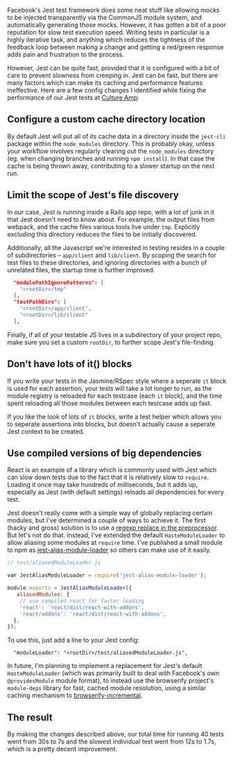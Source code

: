 Facebook's Jest test framework does some neat stuff like allowing mocks to be injected transparently via the CommonJS module system, and automatically generating those mocks. However, it has gotten a bit of a poor reputation for slow test execution speed. Writing tests in particular is a highly iterative task, and anything which reduces the tightness of the feedback loop between making a change and getting a red/green response adds pain and frustration to the process.

However, Jest can be quite fast, provided that it is configured with a bit of care to prevent slowness from creeping in. Jest can be fast, but there are many factors which can make its caching and performance features ineffective. Here are a few config changes I identified while fixing the performance of our Jest tests at [Culture Amp](https://www.cultureamp.com/):

## Configure a custom cache directory location

By default Jest will put all of its cache data in a directory inside the `jest-cli` package within the `node_modules` directory. This is probably okay, unless your workflow involves regularly clearing out the `node_modules` directory (eg. when changing branches and running `npm install`). In that case the cache is being thrown away, contributing to a slower startup on the next run.

## Limit the scope of Jest's file discovery

In our case, Jest is running inside a Rails app repo, with a lot of junk in it that Jest doesn't need to know about. For example, the output files from webpack, and the cache files various tools live under `tmp`. Explicitly excluding this directory reduces the files to be initially discovered.

Additionally, all the Javascript we're interested in testing resides in a couple of subdirectories – `app/client` and `lib/client`. By scoping the search for test files to these directories, and ignoring directories with a bunch of unrelated files, the startup time is further improved.

```json
  "modulePathIgnorePatterns": [
    "<rootDir>/tmp"
  ],
  "testPathDirs": [
    "<rootDir>/app/client",
    "<rootDir>/lib/client"
  ],
```

Finally, if all of your testable JS lives in a subdirectory of your project repo, make sure you set a custom `rootDir`, to further scope Jest's file-finding.

## Don't have lots of it() blocks

If you write your tests in the Jasmine/RSpec style where a seperate `it` block is used for each assertion, your tests will take a lot longer to run, as the module registry is reloaded for each testcase (each `it` block), and the time spent reloading all those modules between each testcase adds up fast.

If you like the look of lots of `it` blocks, write a test helper which allows you to seperate assertions into blocks, but doesn't actually cause a seperate Jest context to be created.

## Use compiled versions of big dependencies

React is an example of a library which is commonly used with Jest which can slow down tests due to the fact that it is relatively slow to `require`. Loading it once may take hundreds of milliseconds, but it adds up, especially as Jest (with default settings) reloads all dependencies for every test.

Jest doesn't really come with a simple way of globally replacing certain modules, but I've determined a couple of ways to achieve it. The first (hacky and gross) solution is to use a [regexp replace in the preprocessor](https://github.com/facebook/react/pull/4656/files). But let's not do that. Instead, I've extended the default `HasteModuleLoader` to allow aliasing some modules at `require` time. I've published a small module to npm as [jest-alias-module-loader](https://www.npmjs.com/package/jest-alias-module-loader) so others can make use of it easily.

```js
// test/aliasedModuleLoader.js

var JestAliasModuleLoader = require('jest-alias-module-loader');

module.exports = JestAliasModuleLoader({
   aliasedModules: {
    // use compiled react for faster loading
    'react': 'react/dist/react-with-addons',
    'react/addons': 'react/dist/react-with-addons',
  },
});
```

To use this, just add a line to your Jest config:

```
  "moduleLoader": "<rootDir>/test/aliasedModuleLoader.js",
```

In future, I'm planning to implement a replacement for Jest's default `HasteModuleLoader` (which was primarily built to deal with Facebook's own `@providesModule` module format), to instead use the browserify project's `module-deps` library for fast, cached module resolution, using a similar caching mechanism to [browserify-incremental](https://github.com/jsdf/browserify-incremental).

## The result

By making the changes described above, our total time for running 40 tests went from 30s to 7s and the slowest individual test went from 12s to 1.7s, which is a pretty decent improvement.
